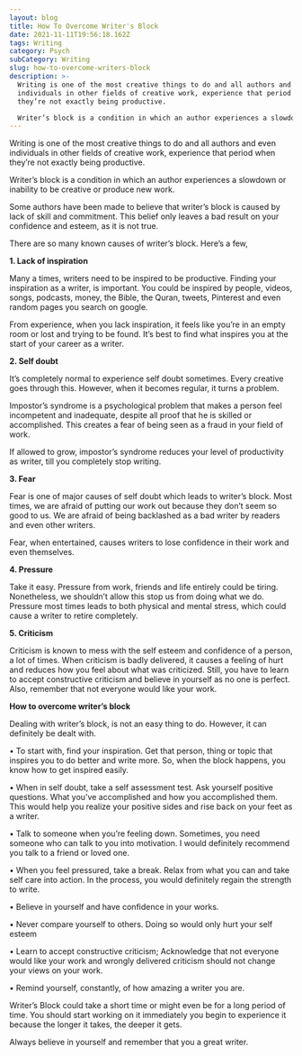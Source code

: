 ```yaml
---
layout: blog
title: How To Overcome Writer's Block
date: 2021-11-11T19:56:18.162Z
tags: Writing
category: Psych
subCategory: Writing
slug: how-to-overcome-writers-block
description: >-
  Writing is one of the most creative things to do and all authors and even
  individuals in other fields of creative work, experience that period when
  they’re not exactly being productive.

  Writer’s block is a condition in which an author experiences a slowdown or inability to be creative or produce new work.
---
```

Writing is one of the most creative things to do and all authors and even individuals in other fields of creative work, experience that period when they’re not exactly being productive.

Writer’s block is a condition in which an author experiences a slowdown or inability to be creative or produce new work.

Some authors have been made to believe that writer’s block is caused by lack of skill and commitment. This belief only leaves a bad result on your confidence and esteem, as it is not true.

There are so many known causes of writer’s block. Here’s a few,

**1. Lack of inspiration**

Many a times, writers need to be inspired to be productive. Finding your inspiration as a writer, is important. You could be inspired by people, videos, songs, podcasts, money, the Bible, the Quran, tweets, Pinterest and even random pages you search on google.

From experience, when you lack inspiration, it feels like you’re in an empty room or lost and trying to be found. It’s best to find what inspires you at the start of your career as a writer.

**2. Self doubt**

It’s completely normal to experience self doubt sometimes. Every creative goes through this. However, when it becomes regular, it turns a problem.

Impostor’s syndrome is a psychological problem that makes a person feel incompetent and inadequate, despite all proof that he is skilled or accomplished. This creates a fear of being seen as a fraud in your field of work.

If allowed to grow, impostor’s syndrome reduces your level of productivity as writer, till you completely stop writing.

**3. Fear**

Fear is one of major causes of self doubt which leads to writer’s block. Most times, we are afraid of putting our work out because they don’t seem so good to us. We are afraid of being backlashed as a bad writer by readers and even other writers.

Fear, when entertained, causes writers to lose confidence in their work and even themselves.

**4. Pressure**

Take it easy. Pressure from work, friends and life entirely could be tiring. Nonetheless, we shouldn’t allow this stop us from doing what we do. Pressure most times leads to both physical and mental stress, which could cause a writer to retire completely.

**5. Criticism**

Criticism is known to mess with the self esteem and confidence of a person, a lot of times. When criticism is badly delivered, it causes a feeling of hurt and reduces how you feel about what was criticized. Still, you have to learn to accept constructive criticism and believe in yourself as no one is perfect. Also, remember that not everyone would like your work.

**How to overcome writer’s block**

Dealing with writer’s block, is not an easy thing to do. However, it can definitely be dealt with.

• To start with, find your inspiration. Get that person, thing or topic that inspires you to do better and write more. So, when the block happens, you know how to get inspired easily.

• When in self doubt, take a self assessment test. Ask yourself positive questions. What you’ve accomplished and how you accomplished them. This would help you realize your positive sides and rise back on your feet as a writer.

• Talk to someone when you’re feeling down. Sometimes, you need someone who can talk to you into motivation. I would definitely recommend you talk to a friend or loved one.

• When you feel pressured, take a break. Relax from what you can and take self care into action. In the process, you would definitely regain the strength to write.

• Believe in yourself and have confidence in your works.

• Never compare yourself to others. Doing so would only hurt your self esteem

• Learn to accept constructive criticism; Acknowledge that not everyone would like your work and wrongly delivered criticism should not change your views on your work.

• Remind yourself, constantly, of how amazing a writer you are.

Writer’s Block could take a short time or might even be for a long period of time. You should start working on it immediately you begin to experience it because the longer it takes, the deeper it gets.

Always believe in yourself and remember that you a great writer.